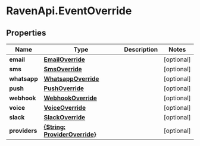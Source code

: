 # RavenApi.EventOverride

## Properties
Name | Type | Description | Notes
------------ | ------------- | ------------- | -------------
**email** | [**EmailOverride**](EmailOverride.md) |  | [optional] 
**sms** | [**SmsOverride**](SmsOverride.md) |  | [optional] 
**whatsapp** | [**WhatsappOverride**](WhatsappOverride.md) |  | [optional] 
**push** | [**PushOverride**](PushOverride.md) |  | [optional] 
**webhook** | [**WebhookOverride**](WebhookOverride.md) |  | [optional] 
**voice** | [**VoiceOverride**](VoiceOverride.md) |  | [optional] 
**slack** | [**SlackOverride**](SlackOverride.md) |  | [optional] 
**providers** | [**{String: ProviderOverride}**](ProviderOverride.md) |  | [optional] 


